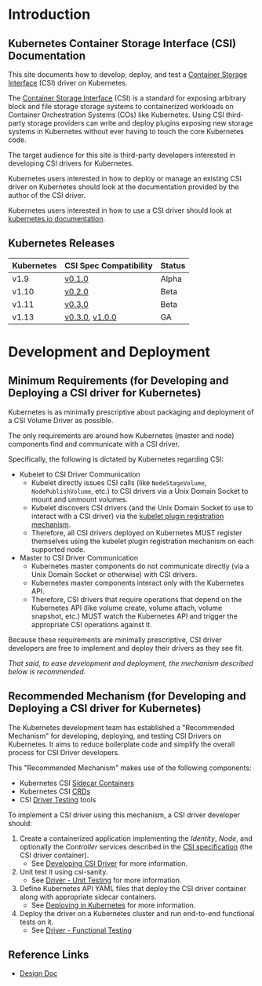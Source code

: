 # Introduction

## Kubernetes Container Storage Interface (CSI) Documentation

This site documents how to develop, deploy, and test a [Container Storage Interface](https://github.com/container-storage-interface/spec/blob/master/spec.md) (CSI) driver on Kubernetes.

The [Container Storage Interface](https://github.com/container-storage-interface/spec/blob/master/spec.md) (CSI) is a standard for exposing arbitrary block and file storage storage systems to containerized workloads on Container Orchestration Systems (COs) like Kubernetes. Using CSI third-party storage providers can write and deploy plugins exposing new storage systems in Kubernetes without ever having to touch the core Kubernetes code.

The target audience for this site is third-party developers interested in developing CSI drivers for Kubernetes.

Kubernetes users interested in how to deploy or manage an existing CSI driver on Kubernetes should look at the documentation provided by the author of the CSI driver.

Kubernetes users interested in how to use a CSI driver should look at [kubernetes.io documentation](https://kubernetes.io/docs/concepts/storage/volumes/#csi).

## Kubernetes Releases
| Kubernetes | CSI Spec Compatibility | Status |
| ---------- | -------- | ------ |
| v1.9       | [v0.1.0](https://github.com/container-storage-interface/spec/releases/tag/v0.1.0)     | Alpha  |
| v1.10      | [v0.2.0](https://github.com/container-storage-interface/spec/releases/tag/v0.2.0)     | Beta   |
| v1.11      | [v0.3.0](https://github.com/container-storage-interface/spec/releases/tag/v0.3.0)     | Beta   |
| v1.13      | [v0.3.0](https://github.com/container-storage-interface/spec/releases/tag/v0.3.0), [v1.0.0](https://github.com/container-storage-interface/spec/releases/tag/v1.0.0) | GA     |

# Development and Deployment

## Minimum Requirements (for Developing and Deploying a CSI driver for Kubernetes)

Kubernetes is as minimally prescriptive about packaging and deployment of a CSI Volume Driver as possible.

The only requirements are around how Kubernetes (master and node) components find and communicate with a CSI driver.

Specifically, the following is dictated by Kubernetes regarding CSI:

* Kubelet to CSI Driver Communication
  * Kubelet directly issues CSI calls (like `NodeStageVolume`, `NodePublishVolume`, etc.) to CSI drivers via a Unix Domain Socket to mount and unmount volumes.
  * Kubelet discovers CSI drivers (and the Unix Domain Socket to use to interact with a CSI driver) via the [kubelet plugin registration mechanism](https://kubernetes.io/docs/concepts/extend-kubernetes/compute-storage-net/device-plugins/#device-plugin-registration).
  * Therefore, all CSI drivers deployed on Kubernetes MUST register themselves using the kubelet plugin registration mechanism on each supported node.
* Master to CSI Driver Communication
  * Kubernetes master components do not communicate directly (via a Unix Domain Socket or otherwise) with CSI drivers.
  * Kubernetes master components interact only with the Kubernetes API.
  * Therefore, CSI drivers that require operations that depend on the Kubernetes API (like volume create, volume attach, volume snapshot, etc.) MUST watch the Kubernetes API and trigger the appropriate CSI operations against it.

Because these requirements are minimally prescriptive, CSI driver developers are free to implement and deploy their drivers as they see fit.

_That said, to ease development and deployment, the mechanism described below is recommended._

## Recommended Mechanism (for Developing and Deploying a CSI driver for Kubernetes)

The Kubernetes development team has established a "Recommended Mechanism" for developing, deploying, and testing CSI Drivers on Kubernetes.
It aims to reduce boilerplate code and  simplify the overall process for CSI Driver developers.

This "Recommended Mechanism" makes use of the following components:

* Kubernetes CSI [Sidecar Containers](sidecar-containers.md)
* Kubernetes CSI [CRDs](csi-crds.md)
* CSI [Driver Testing](testing-drivers.md) tools

To implement a CSI driver using this mechanism, a CSI driver developer should:

1. Create a containerized application implementing the _Identity_, _Node_, and optionally the _Controller_ services described in the [CSI specification](https://github.com/container-storage-interface/spec/blob/master/spec.md#rpc-interface)  (the CSI driver container).
    * See [Developing CSI Driver](developing.md) for more information.
2. Unit test it using csi-sanity.
    * See [Driver - Unit Testing](unit-testing.md) for more information.
4. Define Kubernetes API YAML files that deploy the CSI driver container along with appropriate sidecar containers.
    * See [Deploying in Kubernetes](deploying.md) for more information.
5. Deploy the driver on a Kubernetes cluster and run end-to-end functional tests on it.
    * See [Driver - Functional Testing](functional-testing.md)

## Reference Links

* [Design Doc](https://github.com/kubernetes/community/blob/master/contributors/design-proposals/storage/container-storage-interface.md)